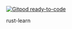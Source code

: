 [![Gitpod ready-to-code](https://img.shields.io/badge/Gitpod-ready--to--code-purple?logo=gitpod)](https://gitpod.io/#https://github.com/WaterBlueNewWorld/rust-learn)

rust-learn
